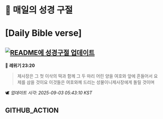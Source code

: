 # 🙏 매일의 성경 구절
# [Daily Bible verse]
## [![README에 성경구절 업데이트](https://github.com/DONGSUKA/first_test/actions/workflows/update-readme-bible.yml/badge.svg)](https://github.com/DONGSUKA/first_test/actions/workflows/update-readme-bible.yml)
<!-- START_BIBLE_VERSE -->
📖 **레위기 23:20**
> 제사장은 그 첫 이삭의 떡과 함께 그 두 마리 어린 양을 여호와 앞에 흔들어서 요제를 삼을 것이요 이것들은 여호와께 드리는 성물이니제사장에게 돌릴 것이며

🕊️ _업데이트 시각: 2025-09-03 05:43:10 KST_
  <!-- END_BIBLE_VERSE -->
## GITHUB_ACTION
